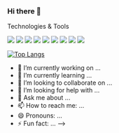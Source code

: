 ### Hi there 👋

Technologies & Tools 

![](https://img.shields.io/badge/OS-Linux-informational?style=flat&logo=<Linux>&logoColor=white&color=ff000)
![](https://img.shields.io/badge/OS-Windows-informational?style=flat&logo=<Linux>&logoColor=white&color=ff0000)
![](https://img.shields.io/badge/Editor-Pycharm-informational?style=flat&logo=<linux>&logoColor=white&color=ff000)
![](https://img.shields.io/badge/Editor-VsCode-informational?style=flat&logo=<Linux>&logoColor=white&color=ff0000)
![](https://img.shields.io/badge/Code-Python-informational?style=flat&logo=<linux>&logoColor=white&color=ff000)
![](https://img.shields.io/badge/Code-Php-informational?style=flat&logo=<Linux>&logoColor=white&color=ff0000)
![](https://img.shields.io/badge/Code-Django-informational?style=flat&logo=<Linux>&logoColor=white&color=ff000)
![](https://img.shields.io/badge/Code-Laravel-informational?style=flat&logo=<Linux>&logoColor=white&color=ff0000)
![](https://img.shields.io/badge/Code-SQL-informational?style=flat&logo=<Linux>&logoColor=white&color=ff0000)


[![Top Langs](https://github-readme-stats.vercel.app/api/top-langs/?username=<username>)](https://github.com/<LUI-X>/<repository_name>)

- 🔭 I’m currently working on ...
- 🌱 I’m currently learning ...
- 👯 I’m looking to collaborate on ...
- 🤔 I’m looking for help with ...
- 💬 Ask me about ...
- 📫 How to reach me: ...
- 😄 Pronouns: ...
- ⚡ Fun fact: ...
-->

